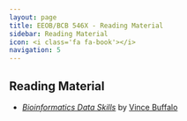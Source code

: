 ```yaml
---
layout: page
title: EEOB/BCB 546X - Reading Material
sidebar: Reading Material
icon: <i class='fa fa-book'></i>
navigation: 5
---
```


## Reading Material

* [*Bioinformatics Data Skills*](http://shop.oreilly.com/product/0636920030157.do) by [Vince Buffalo](http://www.vincebuffalo.com/)

